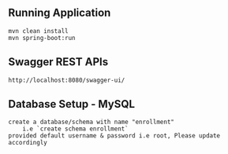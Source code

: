 ## Running Application
    mvn clean install
    mvn spring-boot:run

## Swagger REST APIs
    http://localhost:8080/swagger-ui/
    
## Database Setup - MySQL
    create a database/schema with name "enrollment"
        i.e `create schema enrollment`
    provided default username & password i.e root, Please update accordingly
        